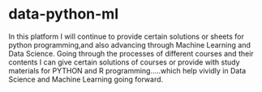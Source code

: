 # data-python-ml
In this platform I will continue to provide certain solutions or sheets for python programming,and also advancing through Machine Learning and Data Science.
Going through the processes of different courses and their contents I can give certain solutions of courses or provide with study materials for PYTHON and R programming.....which help vividly in Data Science and Machine Learning going forward.
